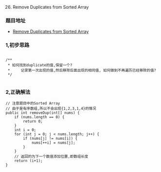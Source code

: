 26. Remove Duplicates from Sorted Array

### 题目地址
- [Remove Duplicates from Sorted Array](https://leetcode.com/problems/remove-duplicates-from-sorted-array/)

### 1,初步思路

```

/**
 * 如何找到duplicate的值,保留一个?
 *     记录第一次出现的值,然后移除后面出现的相同值, 如何做到不再遍历已经移除的值?
 */


```

### 2,正确解法

```
// 注意题目中的Sorted Array
// 由于是有序数组,所以不会出现{1,2,3,1,4}的情况
public int removeDup(int[] nums) {
    if (nums.length == 0) {
        return 0;
    }
    int i = 0;
    for (int j = 0; j < nums.length; j++) {
        if (nums[j] != nums[i]) {
            nums[++i] = nums[j];
        }
    }
    // 返回的为下一个数值添加位置,即数组长度
    return (i+1);
}
```